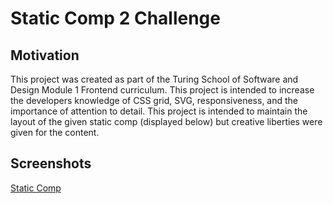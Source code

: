 # Static Comp 2 Challenge

## Motivation
This project was created as part of the Turing School of Software and Design Module 1 Frontend curriculum. This project is intended to increase the developers knowledge of CSS grid, SVG, responsiveness, and the importance of attention to detail. This project is intended to maintain the layout of the given static comp (displayed below) but creative liberties were given for the content.
## Screenshots
[Static Comp](https://github.com/MaxBSilver/ms-comp-challenge-2/blob/master/image-assets/Screen%20Shot%202019-02-20%20at%208.55.20%20AM.png)
